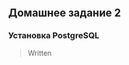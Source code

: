 
## Домашнее задание 2

###   Установка PostgreSQL


> Written 
> 
<!--stackedit_data:
eyJoaXN0b3J5IjpbLTE5MDcyOTk2NDddfQ==
-->